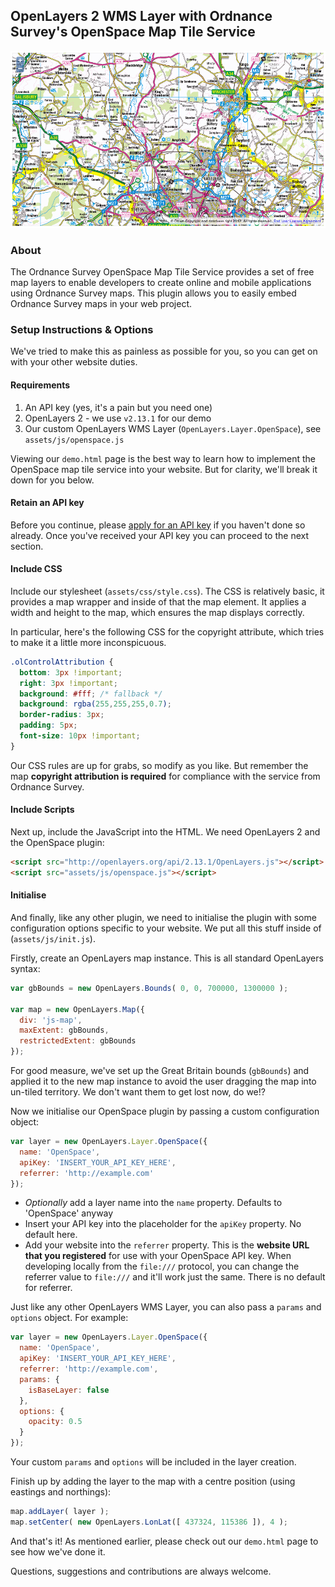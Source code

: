 ## OpenLayers 2 WMS Layer with Ordnance Survey's OpenSpace Map Tile Service

![Ordnance Survey's OpenSpace Map Tiles](https://github.com/os-toolkit/ol-openspace/blob/master/assets/imgs/openspace-screenshot.png "Ordnance Survey's OpenSpace Map Tiles")

### About

The Ordnance Survey OpenSpace Map Tile Service provides a set of free map layers to enable developers to create online and mobile applications using Ordnance Survey maps. This plugin allows you to easily embed Ordnance Survey maps in your web project.

### Setup Instructions &amp; Options

We've tried to make this as painless as possible for you, so you can get on with your other website duties.

#### Requirements

1. An API key (yes, it's a pain but you need one)
2. OpenLayers 2 - we use `v2.13.1` for our demo
3. Our custom OpenLayers WMS Layer (`OpenLayers.Layer.OpenSpace`), see `assets/js/openspace.js`

Viewing our `demo.html` page is the best way to learn how to implement the OpenSpace map tile service into your website. But for clarity, we'll break it down for you below.

#### Retain an API key

Before you continue, please [apply for an API key](https://openspaceregister.ordnancesurvey.co.uk/osmapapi/register.do) if you haven't done so already. Once you've received your API key you can proceed to the next section.

#### Include CSS

Include our stylesheet (`assets/css/style.css`). The CSS is relatively basic, it provides a map wrapper and inside of that the map element. It applies a width and height to the map, which ensures the map displays correctly.

In particular, here's the following CSS for the copyright attribute, which tries to make it a little more inconspicuous.

```css
.olControlAttribution {
  bottom: 3px !important;
  right: 3px !important;
  background: #fff; /* fallback */
  background: rgba(255,255,255,0.7);
  border-radius: 3px;
  padding: 5px;
  font-size: 10px !important;
}
```

Our CSS rules are up for grabs, so modify as you like. But remember the map **copyright attribution is required** for compliance with the service from Ordnance Survey.

#### Include Scripts

Next up, include the JavaScript into the HTML. We need OpenLayers 2 and the OpenSpace plugin:

```html
<script src="http://openlayers.org/api/2.13.1/OpenLayers.js"></script>
<script src="assets/js/openspace.js"></script>
```

#### Initialise

And finally, like any other plugin, we need to initialise the plugin with some configuration options specific to your website. We put all this stuff inside of (`assets/js/init.js`).

Firstly, create an OpenLayers map instance. This is all standard OpenLayers syntax:

```javascript
var gbBounds = new OpenLayers.Bounds( 0, 0, 700000, 1300000 );

var map = new OpenLayers.Map({
  div: 'js-map',
  maxExtent: gbBounds,
  restrictedExtent: gbBounds
});
```

For good measure, we've set up the Great Britain bounds (`gbBounds`) and applied it to the new map instance to avoid the user dragging the map into un-tiled territory. We don't want them to get lost now, do we!?

Now we initialise our OpenSpace plugin by passing a custom configuration object:

```javascript
var layer = new OpenLayers.Layer.OpenSpace({
  name: 'OpenSpace',
  apiKey: 'INSERT_YOUR_API_KEY_HERE',
  referrer: 'http://example.com'
});
```

- *Optionally* add a layer name into the `name` property. Defaults to 'OpenSpace' anyway
- Insert your API key into the placeholder for the `apiKey` property. No default here.
- Add your website into the `referrer` property. This is the **website URL that you registered** for use with your OpenSpace API key. When developing locally from the `file:///` protocol, you can change the referrer value to `file:///` and it'll work just the same. There is no default for referrer.

Just like any other OpenLayers WMS Layer, you can also pass a `params` and `options` object. For example:

```javascript
var layer = new OpenLayers.Layer.OpenSpace({
  name: 'OpenSpace',
  apiKey: 'INSERT_YOUR_API_KEY_HERE',
  referrer: 'http://example.com',
  params: {
    isBaseLayer: false
  },
  options: {
    opacity: 0.5
  }
});
```

Your custom `params` and `options` will be included in the layer creation.

Finish up by adding the layer to the map with a centre position (using eastings and northings):

```javascript
map.addLayer( layer );
map.setCenter( new OpenLayers.LonLat([ 437324, 115386 ]), 4 );
```

And that's it! As mentioned earlier, please check out our `demo.html` page to see how we've done it.

Questions, suggestions and contributions are always welcome.

